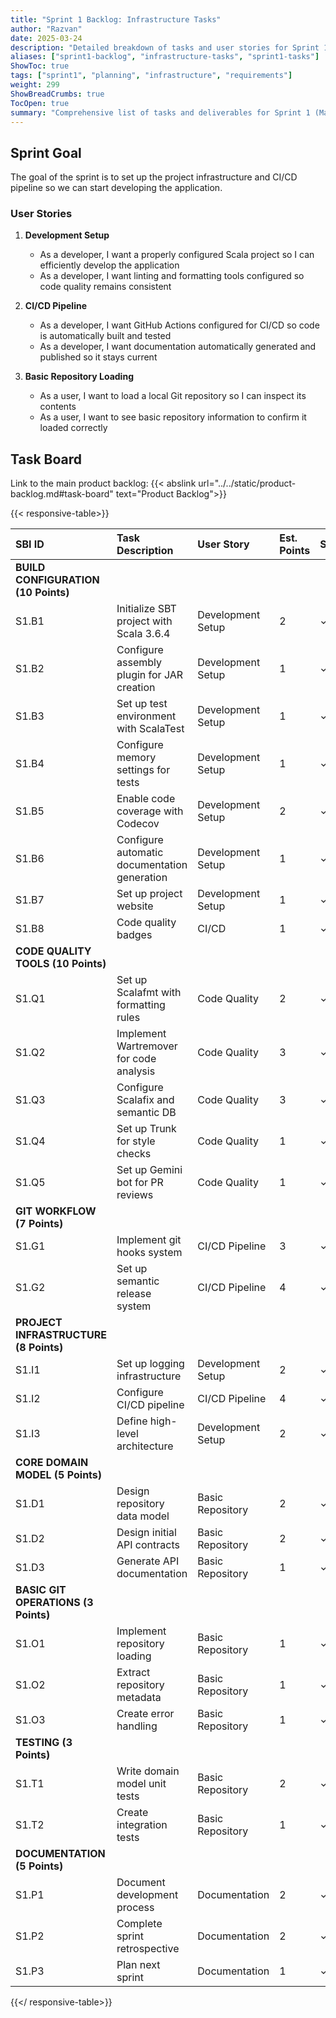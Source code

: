 ```yaml
---
title: "Sprint 1 Backlog: Infrastructure Tasks"
author: "Razvan"
date: 2025-03-24
description: "Detailed breakdown of tasks and user stories for Sprint 1's infrastructure setup phase"
aliases: ["sprint1-backlog", "infrastructure-tasks", "sprint1-tasks"]
ShowToc: true
tags: ["sprint1", "planning", "infrastructure", "requirements"]
weight: 299
ShowBreadCrumbs: true
TocOpen: true
summary: "Comprehensive list of tasks and deliverables for Sprint 1 (March 24-30, 2025), focusing on establishing project infrastructure, development environment, and CI/CD pipeline setup."
---
```


## Sprint Goal

The goal of the sprint is to set up the project infrastructure and CI/CD pipeline so we can start developing the application.

### User Stories
1. **Development Setup**
   - As a developer, I want a properly configured Scala project so I can efficiently develop the application
   - As a developer, I want linting and formatting tools configured so code quality remains consistent

2. **CI/CD Pipeline**
   - As a developer, I want GitHub Actions configured for CI/CD so code is automatically built and tested
   - As a developer, I want documentation automatically generated and published so it stays current

3. **Basic Repository Loading**
   - As a user, I want to load a local Git repository so I can inspect its contents
   - As a user, I want to see basic repository information to confirm it loaded correctly

## Task Board

Link to the main product backlog: {{< abslink url="../../static/product-backlog.md#task-board" text="Product Backlog">}}

{{< responsive-table>}}

| SBI ID                                | Task Description                             | User Story        | Est. Points | Status |
| :------------------------------------ | :------------------------------------------- | :---------------- | :---------- | :----- |
| **BUILD CONFIGURATION (10 Points)**   |                                              |                   |             |        |
| S1.B1                                 | Initialize SBT project with Scala 3.6.4      | Development Setup | 2           | ✓      |
| S1.B2                                 | Configure assembly plugin for JAR creation   | Development Setup | 1           | ✓      |
| S1.B3                                 | Set up test environment with ScalaTest       | Development Setup | 1           | ✓      |
| S1.B4                                 | Configure memory settings for tests          | Development Setup | 1           | ✓      |
| S1.B5                                 | Enable code coverage with Codecov            | Development Setup | 2           | ✓      |
| S1.B6                                 | Configure automatic documentation generation | Development Setup | 1           | ✓      |
| S1.B7                                 | Set up project website                       | Development Setup | 1           | ✓      |
| S1.B8                                 | Code quality badges                          | CI/CD             | 1           | ✓      |
| **CODE QUALITY TOOLS (10 Points)**    |                                              |                   |             |        |
| S1.Q1                                 | Set up Scalafmt with formatting rules        | Code Quality      | 2           | ✓      |
| S1.Q2                                 | Implement Wartremover for code analysis      | Code Quality      | 3           | ✓      |
| S1.Q3                                 | Configure Scalafix and semantic DB           | Code Quality      | 3           | ✓      |
| S1.Q4                                 | Set up Trunk for style checks                | Code Quality      | 1           | ✓      |
| S1.Q5                                 | Set up Gemini bot for PR reviews             | Code Quality      | 1           | ✓      |
| **GIT WORKFLOW (7 Points)**           |                                              |                   |             |        |
| S1.G1                                 | Implement git hooks system                   | CI/CD Pipeline    | 3           | ✓      |
| S1.G2                                 | Set up semantic release system               | CI/CD Pipeline    | 4           | ✓      |
| **PROJECT INFRASTRUCTURE (8 Points)** |                                              |                   |             |        |
| S1.I1                                 | Set up logging infrastructure                | Development Setup | 2           | ✓      |
| S1.I2                                 | Configure CI/CD pipeline                     | CI/CD Pipeline    | 4           | ✓      |
| S1.I3                                 | Define high-level architecture               | Development Setup | 2           | ✓      |
| **CORE DOMAIN MODEL (5 Points)**      |                                              |                   |             |        |
| S1.D1                                 | Design repository data model                 | Basic Repository  | 2           | ✓      |
| S1.D2                                 | Design initial API contracts                 | Basic Repository  | 2           | ✓      |
| S1.D3                                 | Generate API documentation                   | Basic Repository  | 1           | ✓      |
| **BASIC GIT OPERATIONS (3 Points)**   |                                              |                   |             |        |
| S1.O1                                 | Implement repository loading                 | Basic Repository  | 1           | ✓      |
| S1.O2                                 | Extract repository metadata                  | Basic Repository  | 1           | ✓      |
| S1.O3                                 | Create error handling                        | Basic Repository  | 1           | ✓      |
| **TESTING (3 Points)**                |                                              |                   |             |        |
| S1.T1                                 | Write domain model unit tests                | Basic Repository  | 2           | ✓      |
| S1.T2                                 | Create integration tests                     | Basic Repository  | 1           | ✓      |
| **DOCUMENTATION (5 Points)**          |                                              |                   |             |        |
| S1.P1                                 | Document development process                 | Documentation     | 2           | ✓      |
| S1.P2                                 | Complete sprint retrospective                | Documentation     | 2           | ✓      |
| S1.P3                                 | Plan next sprint                             | Documentation     | 1           | ✓      |

{{</ responsive-table>}}
